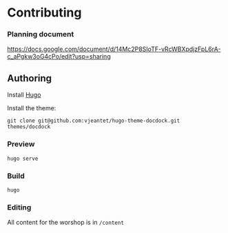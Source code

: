 # Contributing

### Planning document

https://docs.google.com/document/d/14Mc2P8SIoTF-vRcWBXpdjzFpL6rA-c_aPgkw3oG4cPo/edit?usp=sharing

## Authoring

Install [Hugo](https://gohugo.io)

Install the theme:

```
git clone git@github.com:vjeantet/hugo-theme-docdock.git themes/docdock
```

### Preview

```
hugo serve
```

### Build

```
hugo
```

### Editing

All content for the worshop is in `/content`